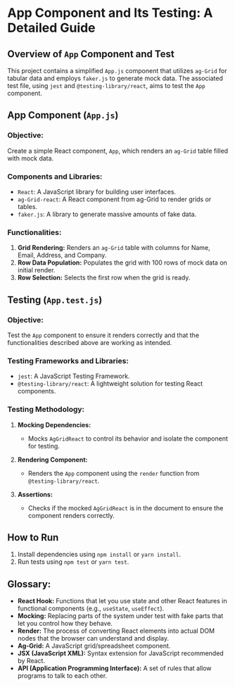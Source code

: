 # App Component and Its Testing: A Detailed Guide

## Overview of `App` Component and Test

This project contains a simplified `App.js` component that utilizes `ag-Grid` for tabular data and employs `faker.js` to generate mock data. The associated test file, using `jest` and `@testing-library/react`, aims to test the `App` component.

## App Component (`App.js`)

### **Objective:**

Create a simple React component, `App`, which renders an `ag-Grid` table filled with mock data.

### **Components and Libraries:**

- `React`: A JavaScript library for building user interfaces.
- `ag-Grid-react`: A React component from ag-Grid to render grids or tables.
- `faker.js`: A library to generate massive amounts of fake data.

### **Functionalities:**

1. **Grid Rendering:** Renders an `ag-Grid` table with columns for Name, Email, Address, and Company.
2. **Row Data Population:** Populates the grid with 100 rows of mock data on initial render.
3. **Row Selection:** Selects the first row when the grid is ready.

## Testing (`App.test.js`)

### **Objective:**

Test the `App` component to ensure it renders correctly and that the functionalities described above are working as intended.

### **Testing Frameworks and Libraries:**

- `jest`: A JavaScript Testing Framework.
- `@testing-library/react`: A lightweight solution for testing React components.

### **Testing Methodology:**

1. **Mocking Dependencies:**
    - Mocks `AgGridReact` to control its behavior and isolate the component for testing.

2. **Rendering Component:**
    - Renders the `App` component using the `render` function from `@testing-library/react`.

3. **Assertions:**
    - Checks if the mocked `AgGridReact` is in the document to ensure the component renders correctly.

## How to Run

1. Install dependencies using `npm install` or `yarn install`.
2. Run tests using `npm test` or `yarn test`.

## Glossary:

- **React Hook:** Functions that let you use state and other React features in functional components (e.g., `useState`, `useEffect`).
- **Mocking:** Replacing parts of the system under test with fake parts that let you control how they behave.
- **Render:** The process of converting React elements into actual DOM nodes that the browser can understand and display.
- **Ag-Grid:** A JavaScript grid/spreadsheet component.
- **JSX (JavaScript XML):** Syntax extension for JavaScript recommended by React.
- **API (Application Programming Interface):** A set of rules that allow programs to talk to each other.

